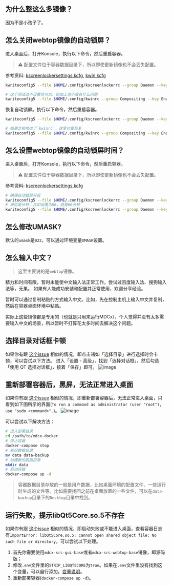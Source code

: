 ## 为什么整这么多镜像？
因为不是小孩子了。


## 怎么关闭webtop镜像的自动锁屏？
进入桌面后，打开Konsole，执行以下命令，然后重启容器。
> ⚠️ 配置文件位于容器数据目录下，所以即使更新镜像也不会丢失配置。

参考资料: [kscreenlockersettings.kcfg](https://github.com/KDE/kscreenlocker/blob/master/settings/kscreenlockersettings.kcfg), [kwin.kcfg](https://github.com/KDE/kwin/blob/master/src/kwin.kcfg)

```bash
kwriteconfig5 --file $HOME/.config/kscreenlockerrc --group Daemon --key Autolock false

# 这个测试过不设置也可以，但加上也不会有什么问题
kwriteconfig5 --file $HOME/.config/kwinrc --group Compositing --key Enabled false
```

恢复自动锁屏。执行以下命令，然后重启容器。
```bash
kwriteconfig5 --file $HOME/.config/kscreenlockerrc --group Daemon --key Autolock true

# 如果之前修改了`kwinrc`，这里也要恢复
kwriteconfig5 --file $HOME/.config/kwinrc --group Compositing --key Enabled true
```


## 怎么设置webtop镜像的自动锁屏时间？
进入桌面后，打开Konsole，执行以下命令，然后重启容器。
> ⚠️ 配置文件位于容器数据目录下，所以即使更新镜像也不会丢失配置。

参考资料: [kscreenlockersettings.kcfg](https://github.com/KDE/kscreenlocker/blob/master/settings/kscreenlockersettings.kcfg)

```bash
# 确保自动锁屏开启
kwriteconfig5 --file $HOME/.config/kscreenlockerrc --group Daemon --key Autolock true
# 单位是分钟，比如设置为60，就是60分钟
kwriteconfig5 --file $HOME/.config/kscreenlockerrc --group Daemon --key Timeout 60
```


## 怎么修改UMASK?
默认的`umask`是`022`，可以通过环境变量`UMASK`设置。


## 怎么输入中文？
> 这里主要说的是`webtop`镜像。

精力和时间有限，暂时未能使中文输入法正常工作，尝试过百度输入法、搜狗输入法等，无果。
如果有人能成功安装和配置并正常使用，欢迎分享经验。

暂时可以通过复制粘贴的方式输入中文。比如，先在控制主机上输入中文并复制，然后在容器桌面环境中粘贴。

实际上这些镜像都是专用的（也就是只用来运行MDCx），个人觉得并没有太多需要输入中文的场景，所以暂时不打算花太多时间去解决这个问题。


## 选择目录对话框卡顿
如果你有跟 [这个issue](https://github.com/northsea4/mdcx-docker/issues/16) 相似的情况，即点击诸如「选择目录」进行选择时会卡顿，可以尝试以下方法。
进入「设置 - 高级」，找到「选择对话框」，然后勾选「使用 QT 选择对话框」，接着「保存」即可。
![image](https://user-images.githubusercontent.com/94440029/230776296-3cba7601-bc14-4e78-a5aa-83913869893b.png)


## 重新部署容器后，黑屏，无法正常进入桌面
如果你有跟 [这个issue](https://github.com/northsea4/mdcx-docker/issues/17) 相似的情况，即重新部署容器后，无法正常进入桌面，只看到如下图所示的界面(`To run a command as administrator (user "root"), use "sudo <command>".`)。
![image](https://user-images.githubusercontent.com/73220226/232524022-167d8333-62b9-422d-bf90-e0bc07463c73.png)

可以尝试以下解决方法：
```bash
# 进入部署目录
cd /path/to/mdcx-docker
# 停止容器
docker-compose stop
# 备份数据目录
mv data data-backup
# 创建新的数据目录
mkdir data
# 启动容器
docker-compose up -d
```

> 容器数据目录存放的一般是用户数据，比如桌面环境的配置文件、一些运行时生成的文件等。比如需要找回之前在桌面放置的一些文件，可以在`data-backup`目录下的`Desktop`目录中找到。


## 运行失败，提示libQt5Core.so.5不存在
如果你有跟 [这个issue](https://github.com/northsea4/mdcx-docker/issues/18) 相似的情况，即启动失败或不能进入桌面，查看容器日志有`ImportError: libQt5Core.so.5: cannot open shared object file: No such file or directory`，可以尝试以下处理。

1. 首先你需要使用`mdcx-src-gui-base`或者`mdcx-src-webtop-base`镜像，即源码版；
2. 修改`.env`文件里的`STRIP_LIBQT5CORE`为`true`。如果在`.env`文件里没有找到这个变量，可以自行添加。[变量说明](https://github.com/northsea4/mdcx-docker/blob/main/gui-base/.env.sample#L58)。
3. 重新部署容器(`docker-compose up -d`)。